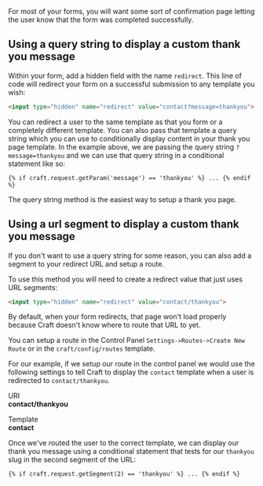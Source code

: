 For most of your forms, you will want some sort of confirmation page letting the user know that the form was completed successfully.

## Using a query string to display a custom thank you message

Within your form, add a hidden field with the name `redirect`. This line of code will redirect your form on a successful submission to any template you wish:

``` html
<input type="hidden" name="redirect" value="contact?message=thankyou">
```

You can redirect a user to the same template as that you form or a completely different template. You can also pass that template a query string which you can use to conditionally display content in your thank you page template.  In the example above, we are passing the query string `?message=thankyou` and we can use that query string in a conditional statement like so:

``` twig
{% if craft.request.getParam('message') == 'thankyou' %} ... {% endif %}
```

The query string method is the easiest way to setup a thank you page.

## Using a url segment to display a custom thank you message

If you don't want to use a query string for some reason, you can also add a segment to your redirect URL and setup a route.

To use this method you will need to create a redirect value that just uses URL segments:

``` html
<input type="hidden" name="redirect" value="contact/thankyou">
```

By default, when your form redirects, that page won't load properly because Craft doesn't know where to route that URL to yet.

You can setup a route in the Control Panel `Settings->Routes->Create New Route` or in the `craft/config/routes` template.

For our example, if we setup our route in the control panel we would use the following settings to tell Craft to display the `contact` template when a user is redirected to `contact/thankyou`.

URI<br>
**contact/thankyou**

Template<br>
**contact**

Once we've routed the user to the correct template, we can display our thank you message using a conditional statement that tests for our `thankyou` slug in the second segment of the URL:

``` twig
{% if craft.request.getSegment(2) == 'thankyou' %} ... {% endif %}
```